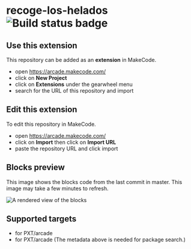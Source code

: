 # recoge-los-helados ![Build status badge](https://github.com/cybermito/recoge-los-helados/workflows/MakeCode/badge.svg)



## Use this extension

This repository can be added as an **extension** in MakeCode.

* open https://arcade.makecode.com/
* click on **New Project**
* click on **Extensions** under the gearwheel menu
* search for the URL of this repository and import

## Edit this extension

To edit this repository in MakeCode.

* open https://arcade.makecode.com/
* click on **Import** then click on **Import URL**
* paste the repository URL and click import

## Blocks preview

This image shows the blocks code from the last commit in master.
This image may take a few minutes to refresh.

![A rendered view of the blocks](https://github.com/cybermito/recoge-los-helados/raw/master/.makecode/blocks.png)

## Supported targets

* for PXT/arcade
* for PXT/arcade
(The metadata above is needed for package search.)


